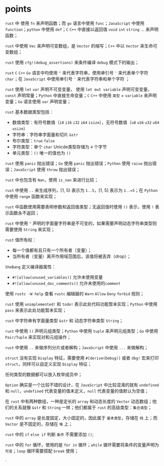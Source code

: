 # points
`rust` 中 使用 `fn` 来声明函数；而 `go` 语言中使用 `func`；`JavaScript` 中使用 `function`；`python` 中使用 `def`；`C` `C++` 中直接以返回值 `void` `int` `string` ... 来声明函数；

`rust` 中使用 `Vec` 来声明可变数组，是 `Vector` 的缩写；`C++` 中以 `Vector` 来生命可变数组；

`rust` 使用 `cfg!(debug_assertions)` 来条件编译 `debug` 模式下的输出；

`rust` `C` `C++` `Go` 语言中均使用 `"` 来代表字符串，使用单引号 `'` 来代表单个字符 `char`；在 `JavaScript` 中使用单引号 `'` 来代表字符串和单个字符 ；

`rust` 使用 `let` `var` 声明不可变变量， 使用 `let mut variable` 声明可变变量，`const` 声明常量；`Python` 中直接生命变量；`C` `C++` 中使用 `类型` + `variable` 来声明变量；`Go` 语言使用 `var` 声明变量；

`rust` 基本数据类型包括：
- 数值类型：有符号数值（`i8` `i16` `i32` `i64` `isize`），无符号数值（`u8` `u16` `u32` `u64` `usize`）
- 字符串：字符串字面量和切片 `&str`
- 布尔类型：`true` `false`
- 字符类型：单个 `char` Unicde类型存储为 `4` 个字节
- 单元类型：`()` 唯一的值也为 `()`

`rust` 使用 `panic` 抛出错误；`Go` 使用 `panic` 抛出错误；`Python` 使用 `raise` 抛出错误；`JavaScript` 使用 `throw` 抛出错误；

`rust` 中也包含有 `Nan`，使用 `is_nan` 来进行比较；

`rust` 中使用 `..` 来生成序列，[1, 5) 表示为 `1..5`，[1, 5] 表示为 `1..=5`；在 `Python` 中使用 `range` 函数来实现；

`rust` 中函数使用需要表明参数和返回值类型；无返回值时使用 `()` 表示，使用 `!` 表示函数永不返回；

`rust` 中使用 `"` 声明的字面量字符串是不可变的，如果需要声明动态字符串类型则需要使用 `String` 来实现；

`rust` 值所有权：
- 每一个值都有且只有一个所有者（变量）；
- 当所有者（变量）离开作用域范围后，该值将被丢弃（drop）；

`SheBang` 定义编译器属性：

- `#![allow(unused_variables)]` 允许未使用变量
- `#![allow(unused_doc_comments)]` 允许未使用的`comment`

使用 `rustc -W help` 查看 `rustc` 编辑器的 `Warn` `Allow` `Deny` `forbid` 规则；

`rust` 使用 `unimplemented!` 和 `todo!` 表示此处代码功能暂未实现；`Python` 中使用 `pass` 来表示此处功能暂未实现；

`rust` 中字符串有字面量类型 `&str` 和 动态字符串类型 `String`；

`rust` 中使用 `()` 声明元组类型；`Python` 中使用 `tuple` 来声明元组类型；`Go` 中使用 `Pair/Tuple` 来实现对和元组操作；

`rust` 中使用 `..` 来做序列分片或者解构；`JavaScript` 中使用 `...` 来做解构；

`struct` 没有实现 `Display` 特征，需要使用 `#[derive(Debug)]` 或者 `dbg!` 宏来打印 `struct`，同样可以自定义实现 `Display` 特征；

任何类型的数据都可以放入枚举成员中；

`Option` 确实是一个比较不错的设计，在 `JavaScript` 中比较混淆的就有 `undefined` 和 `null`，`undefined` 代表变量的值未定义，`null` 代表变量的值默认为空值；

在 `rust` 中有两种数组，一种是定长的 `array` 和动态长度的 `Vector` 动态数组；他们的关系就像 `&str` 和 `String` 一样；他们都属于 `rust` 的高级类型：`集合类型`；

`rust` 中的 `array` 是长度固定，大小固定的，因此属于 `基本类型`，存储在 `栈` 上；而 `Vector` 是不固定的，存储在 `堆` 上；

`rust` 中的 `if` `else if` 判断 `条件` 不需要添加 `()`;

`rust` 中的 `for` 循环，使用的是 `for in` 循环；`while` 循环需要将条件的变量声明为 `可变`；`loop` 循环需要搭配 `break` 使用；

·



<!--stackedit_data:
eyJoaXN0b3J5IjpbLTE3NzE3NjE2NzUsLTE1OTk4Nzc0MDYsMT
IxMDcwMjUxNiwtMTE1OTcxOTc3OCwtMTE3NTc3MDU2NiwtMzgy
MzE5ODQ5LC0yNTIxNzY3OTEsMTI4NzE5NTQ0MCwtMTIyNTUzNz
M1OCwtMTY3MjkwMzYzOCwxMzk0NTY2MTk3LC0xODU2MTUyMTM4
LDEyMjAxNTI4NTcsMTY3NDkxMTMxMCwxNzQyMjE0MTMxLC03NT
U2NjcxNTcsLTE1NDIwNDg3NzcsLTE0NzE1MzM4MzQsMTc1MTg3
OTIwMiwtOTI4ODY1NzM0XX0=
-->